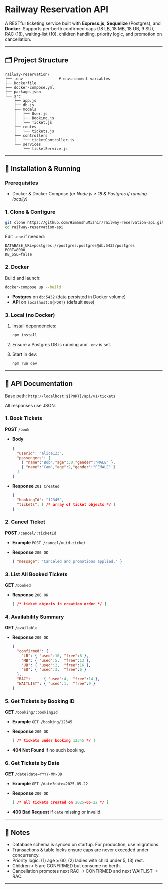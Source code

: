 # Railway Reservation API

A RESTful ticketing service built with **Express.js**, **Sequelize** (Postgres), and **Docker**. Supports per‑berth confirmed caps (18 LB, 18 MB, 18 UB, 9 SU), RAC (18), waiting‑list (10), children handling, priority logic, and promotion on cancellation.

---

## 🗂️ Project Structure

```
railway-reservation/
├── .env                # environment variables
├── Dockerfile
├── docker-compose.yml
├── package.json
└── src
    ├── app.js
    ├── db.js
    ├── models
    │   ├── User.js
    │   ├── Booking.js
    │   └── Ticket.js
    ├── routes
    │   └── tickets.js
    ├── controllers
    │   └── ticketController.js
    └── services
        └── ticketService.js
```

---

## 🚀 Installation & Running

### Prerequisites

* Docker & Docker Compose
  *(or Node.js ≥ 18 & Postgres if running locally)*

### 1. Clone & Configure

```bash
git clone https://github.com/HimanshuMishir/railway-reservation-api.git
cd railway-reservation-api
```

Edit `.env` if needed:

```dotenv
DATABASE_URL=postgres://postgres:postgres@db:5432/postgres
PORT=8000
DB_SSL=false
```

### 2. Docker

Build and launch:

```bash
docker-compose up --build
```

* **Postgres** on `db:5432` (data persisted in Docker volume)
* **API** on `localhost:${PORT}` (default `8000`)

### 3. Local (no Docker)

1. Install dependencies:

   ```bash
   npm install
   ```
2. Ensure a Postgres DB is running and `.env` is set.
3. Start in dev:

   ```bash
   npm run dev
   ```

---

## 📄 API Documentation

Base path: `http://localhost:${PORT}/api/v1/tickets`

All responses use JSON.

### 1. Book Tickets

**POST** `/book`

* **Body**

  ```json
  {
    "userId": "alice123",
    "passengers": [
      { "name":"Bob","age":30,"gender":"MALE" },
      { "name":"Cam","age":2,"gender":"FEMALE" }
    ]
  }
  ```
* **Response** `201 Created`

  ```json
  {
    "bookingId": "12345",
    "tickets": [ /* array of ticket objects */ ]
  }
  ```

### 2. Cancel Ticket

**POST** `/cancel/:ticketId`

* **Example**
  `POST /cancel/uuid-ticket`

* **Response** `200 OK`

  ```json
  { "message": "Canceled and promotions applied." }
  ```

### 3. List All Booked Tickets

**GET** `/booked`

* **Response** `200 OK`

  ```json
  [ /* ticket objects in creation order */ ]
  ```

### 4. Availability Summary

**GET** `/available`

* **Response** `200 OK`

  ```json
  {
    "confirmed": {
      "LB": { "used":10, "free":8 },
      "MB": { "used":5,  "free":13 },
      "UB": { "used":2,  "free":16 },
      "SU": { "used":3,  "free":6 }
    },
    "RAC":      { "used":4,  "free":14 },
    "WAITLIST": { "used":1,  "free":9 }
  }
  ```

### 5. Get Tickets by Booking ID

**GET** `/booking/:bookingId`

* **Example**
  `GET /booking/12345`

* **Response** `200 OK`

  ```json
  [ /* tickets under booking 12345 */ ]
  ```

* **404 Not Found** if no such booking.

### 6. Get Tickets by Date

**GET** `/date?date=YYYY-MM-DD`

* **Example**
  `GET /date?date=2025-05-22`

* **Response** `200 OK`

  ```json
  [ /* all tickets created on 2025-05-22 */ ]
  ```

* **400 Bad Request** if `date` missing or invalid.

---

## 🔧 Notes

* Database schema is synced on startup. For production, use migrations.
* Transactions & table locks ensure caps are never exceeded under concurrency.
* Priority logic: (1) age ≥ 60, (2) ladies with child under 5, (3) rest.
* Children < 5 are CONFIRMED but consume no berth.
* Cancellation promotes next RAC → CONFIRMED and next WAITLIST → RAC.

---

